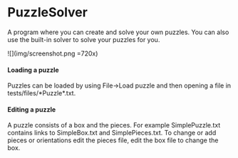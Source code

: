# PuzzleSolver

A program where you can create and solve your own puzzles. You can also use the built-in solver to solve your puzzles for you.

![](img/screenshot.png =720x)

#### Loading a puzzle
Puzzles can be loaded by using File->Load puzzle and then opening a file in tests/files/\*Puzzle*.txt.

#### Editing a puzzle
A puzzle consists of a box and the pieces. For example SimplePuzzle.txt contains links to SimpleBox.txt and SimplePieces.txt. To change or add pieces or orientations edit the pieces file, edit the box file to change the box.

